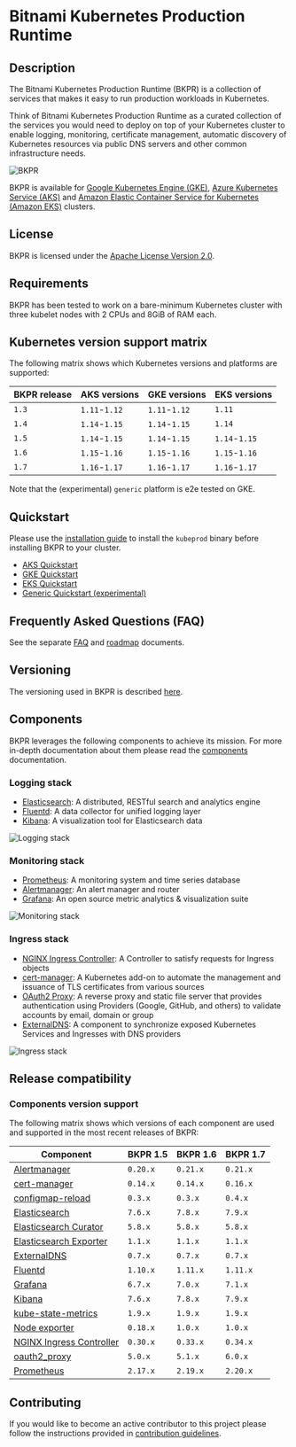 # Bitnami Kubernetes Production Runtime

## Description

The Bitnami Kubernetes Production Runtime (BKPR) is a collection of services that makes it easy to run production workloads in Kubernetes.

Think of Bitnami Kubernetes Production Runtime as a curated collection of the services you would need to deploy on top of your Kubernetes cluster to enable logging, monitoring, certificate management, automatic discovery of Kubernetes resources via public DNS servers and other common infrastructure needs.

![BKPR](images/BKPR.png)

BKPR is available for [Google Kubernetes Engine (GKE)](https://cloud.google.com/kubernetes-engine), [Azure Kubernetes Service (AKS)](https://azure.microsoft.com/en-in/services/kubernetes-service/) and [Amazon Elastic Container Service for Kubernetes (Amazon EKS)](https://aws.amazon.com/eks/) clusters.

## License

BKPR is licensed under the [Apache License Version 2.0](LICENSE).

## Requirements

BKPR has been tested to work on a bare-minimum Kubernetes cluster with three kubelet nodes with 2 CPUs and 8GiB of RAM each.

## Kubernetes version support matrix

The following matrix shows which Kubernetes versions and platforms are supported:

| BKPR release |  AKS versions |  GKE versions |  EKS versions |
|--------------|---------------|---------------|---------------|
| `1.3`        | `1.11`-`1.12` | `1.11`-`1.12` | `1.11`        |
| `1.4`        | `1.14`-`1.15` | `1.14`-`1.15` | `1.14`        |
| `1.5`        | `1.14`-`1.15` | `1.14`-`1.15` | `1.14`-`1.15` |
| `1.6`        | `1.15`-`1.16` | `1.15`-`1.16` | `1.15`-`1.16` |
| `1.7`        | `1.16`-`1.17` | `1.16`-`1.17` | `1.16`-`1.17` |

Note that the (experimental) `generic` platform is e2e tested on GKE.

## Quickstart

Please use the [installation guide](docs/install.md) to install the `kubeprod` binary before installing BKPR to your cluster.

* [AKS Quickstart](docs/quickstart-aks.md)
* [GKE Quickstart](docs/quickstart-gke.md)
* [EKS Quickstart](docs/quickstart-eks.md)
* [Generic Quickstart (experimental)](docs/quickstart-generic.md)

## Frequently Asked Questions (FAQ)

See the separate [FAQ](docs/FAQ.md) and [roadmap](docs/roadmap.md) documents.

## Versioning

The versioning used in BKPR is described [here](docs/versioning.md).

## Components

BKPR leverages the following components to achieve its mission. For more in-depth documentation about them please read the [components](docs/components.md) documentation.

### Logging stack

* [Elasticsearch](docs/components.md#elasticsearch): A distributed, RESTful search and analytics engine
* [Fluentd](docs/components.md#fluentd): A data collector for unified logging layer
* [Kibana](docs/components.md#kibana): A visualization tool for Elasticsearch data

![Logging stack](docs/images/logging-stack.png)

### Monitoring stack

* [Prometheus](docs/components.md#prometheus): A monitoring system and time series database
* [Alertmanager](docs/components.md#alertmanager): An alert manager and router
* [Grafana](docs/components.md#grafana): An open source metric analytics & visualization suite

![Monitoring stack](docs/images/monitoring-stack.png)

### Ingress stack

* [NGINX Ingress Controller](docs/components.md#nginx-ingress-controller): A Controller to satisfy requests for Ingress objects
* [cert-manager](docs/components.md#cert-manager): A Kubernetes add-on to automate the management and issuance of TLS certificates from various sources
* [OAuth2 Proxy](docs/components.md#oauth2-proxy): A reverse proxy and static file server that provides authentication using Providers (Google, GitHub, and others) to validate accounts by email, domain or group
* [ExternalDNS](docs/components.md#externaldns): A component to synchronize exposed Kubernetes Services and Ingresses with DNS providers

![Ingress stack](docs/images/ingress-stack.png)

## Release compatibility

### Components version support

The following matrix shows which versions of each component are used and supported in the most recent releases of BKPR:

|                                              Component                                               | BKPR 1.5 | BKPR 1.6 | BKPR 1.7 |
|------------------------------------------------------------------------------------------------------|----------|----------|----------|
| [Alertmanager](https://prometheus.io/docs/alerting/alertmanager/)                                    | `0.20.x` | `0.21.x` | `0.21.x` |
| [cert-manager](https://cert-manager.io/docs/)                                                        | `0.14.x` | `0.14.x` | `0.16.x` |
| [configmap-reload](https://github.com/bitnami/configmap-reload)                                      | `0.3.x`  | `0.3.x`  | `0.4.x`  |
| [Elasticsearch](https://www.elastic.co/products/elasticsearch)                                       | `7.6.x`  | `7.8.x`  | `7.9.x`  |
| [Elasticsearch Curator](https://www.elastic.co/guide/en/elasticsearch/client/curator/5.8/about.html) | `5.8.x`  | `5.8.x`  | `5.8.x`  |
| [Elasticsearch Exporter](https://github.com/justwatchcom/elasticsearch_exporter)                     | `1.1.x`  | `1.1.x`  | `1.1.x`  |
| [ExternalDNS](https://github.com/kubernetes-sigs/external-dns)                                       | `0.7.x`  | `0.7.x`  | `0.7.x`  |
| [Fluentd](https://www.fluentd.org/)                                                                  | `1.10.x` | `1.11.x` | `1.11.x` |
| [Grafana](https://grafana.com/)                                                                      | `6.7.x`  | `7.0.x`  | `7.1.x`  |
| [Kibana](https://www.elastic.co/products/kibana)                                                     | `7.6.x`  | `7.8.x`  | `7.9.x`  |
| [kube-state-metrics](https://github.com/kubernetes/kube-state-metrics)                               | `1.9.x`  | `1.9.x`  | `1.9.x`  |
| [Node exporter](https://github.com/prometheus/node_exporter)                                         | `0.18.x` | `1.0.x`  | `1.0.x`  |
| [NGINX Ingress Controller](https://github.com/kubernetes/ingress-nginx)                              | `0.30.x` | `0.33.x` | `0.34.x` |
| [oauth2_proxy](https://github.com/pusher/oauth2_proxy)                                               | `5.0.x`  | `5.1.x`  | `6.0.x`  |
| [Prometheus](https://prometheus.io/)                                                                 | `2.17.x` | `2.19.x` | `2.20.x` |

## Contributing

If you would like to become an active contributor to this project please follow the instructions provided in [contribution guidelines](CONTRIBUTING.md).

